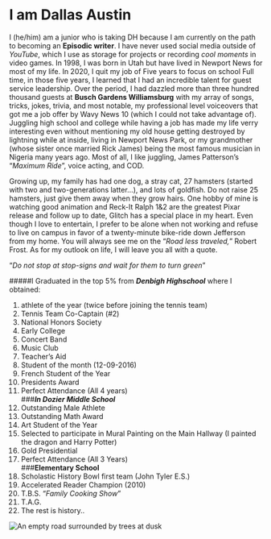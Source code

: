 # I am Dallas Austin

I (he/him) am a junior who is taking DH because I am currently on the path to becoming an **Episodic writer**. I have never used social media outside of _YouTube_, which I use as storage for projects or recording _cool moments_ in video games. In 1998, I was born in Utah but have lived in Newport News for most of my life. In 2020, I quit my job of Five years to focus on school Full time, in those five years, I learned that I had an incredible talent for guest service leadership. Over the period, I had dazzled more than three hundred thousand guests at **Busch Gardens Williamsburg** with my array of songs, tricks, jokes, trivia, and most notable, my professional level voiceovers that got me a job offer by Wavy News 10 (which I could not take advantage of).  Juggling high school and college while having a job has made my life verry interesting even without mentioning my old house getting destroyed by lightning while at inside, living in Newport News Park, or my grandmother (whose sister once married Rick James) being the most famous musician in Nigeria many years ago. Most of all, I like juggling, James Patterson’s “_Maximum Ride_”, voice acting, and COD.   

Growing up, my family has had one dog, a stray cat, 27 hamsters (started with two and two-generations latter…), and lots of goldfish. Do not raise 25 hamsters, just give them away when they grow hairs. One hobby of mine is watching good animation and Reck-It Ralph 1&2 are the greatest Pixar release and follow up to date, Glitch has a special place in my heart. Even though I love to entertain, I prefer to be alone when not working and refuse to live on campus in favor of a twenty-minute bike-ride down Jefferson from my home. You will always see me on the “_Road less traveled,_” Robert Frost.   As for my outlook on life, I will leave you all with a quote.  

“_Do not stop at stop-signs and wait for them to turn green_”       

#####I Graduated in the top 5% from **_Denbigh Highschool_** where I obtained:  

1.	  athlete of the year (twice before joining the tennis team) 
2.	  Tennis Team Co-Captain (#2) 
3.	  National Honors Society 
4.	  Early College 
5.	  Concert Band
6.	  Music Club
7.	  Teacher’s Aid
8.	  Student of the month (12-09-2016)  
9.	  French Student of the Year  
10.	  Presidents Award
11.	  Perfect Attendance (All 4 years)  
###**_In Dozier Middle School_**  
1.	  Outstanding Male Athlete 
2.	  Outstanding Math Award
3.	  Art Student of the Year
4.	  Selected to participate in Mural Painting on the Main Hallway (I painted the dragon and Harry Potter)
5.	  Gold Presidential 
6.	  Perfect Attendance (All 3 Years)  
###**Elementary School** 
1.	  Scholastic History Bowl first team (John Tyler E.S.)
2.	  Accelerated Reader Champion (2010)
3.	  T.B.S. “_Family Cooking Show_”
4.	  T.A.G.
5.	  The rest is history..

![An empty road surrounded by trees at dusk](https://morethandigital.info/wp-content/uploads/2018/07/10-Top-Websites-for-awesome-free-and-royalty-free-photos-e1531386171536.jpg)  
